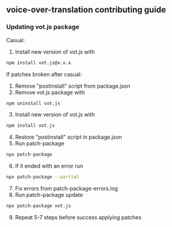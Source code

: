 ## voice-over-translation contributing guide

### Updating vot.js package

Casual:

1. Install new version of vot.js with

```bash
npm install vot.js@x.x.x
```

If patches broken after casual:

1. Remove "postinstall" script from package.json
2. Remove vot.js package with

```bash
npm uninstall vot.js
```

3. Install new version of vot.js with

```bash
npm install vot.js
```

4. Restore "postinstall" script in package.json
5. Run patch-package

```bash
npx patch-package
```

6. If it ended with an error run

```bash
npx patch-package --partial
```

7. Fix errors from patch-package-errors.log
8. Run patch-package update

```bash
npx patch-package vot.js
```

9. Repeat 5-7 steps before success applying patches

